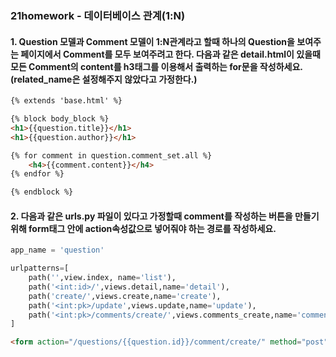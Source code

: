 ### 21homework - 데이터베이스 관계(1:N)



#### 1. Question 모델과 Comment 모델이 1:N관계라고 할때 하나의 Question을 보여주는 페이지에서 Comment를 모두 보여주려고 한다. 다음과 같은 detail.html이 있을때 모든 Comment의 content를 h3태그를 이용해서 출력하는 for문을 작성하세요. (related_name은 설정해주지 않았다고 가정한다.)

```html
{% extends 'base.html' %}

{% block body_block %}
<h1>{{question.title}}</h1>
<h1>{{question.author}}</h1>

{% for comment in question.comment_set.all %}
	<h4>{{comment.content}}</h4>
{% endfor %}

{% endblock %}
```



#### 2. 다음과 같은 urls.py 파일이 있다고 가정할때 comment를 작성하는 버튼을 만들기 위해 form태그 안에 action속성값으로 넣어줘야 하는 경로를 작성하세요.

```python
app_name = 'question'

urlpatterns=[
    path('',view.index, name='list'),
    path('<int:id>/',views.detail,name='detail'),
    path('create/',views.create,name='create'),
    path('<int:pk>/update',views.update,name='update'),
    path('<int:pk>/comments/create/',views.comments_create,name='comments_create'),
]
```

```html
<form action="/questions/{{question.id}}/comment/create/" method="post">
```

